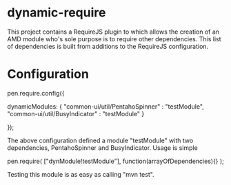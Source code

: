 dynamic-require
===============
This project contains a RequireJS plugin to which allows the creation of an AMD module who's sole purpose is to require other
dependencies. This list of dependencies is built from additions to the RequireJS configuration.


Configuration
===============
pen.require.config({
  
  dynamicModules: {
    "common-ui/util/PentahoSpinner" : "testModule",
    "common-ui/util/BusyIndicator" : "testModule"
  }
  
});

The above configuration defined a module "testModule" with two dependencies, PentahoSpinner and BusyIndicator. Usage is simple

  pen.require( ["dynModule!testModule"], function(arrayOfDependencies){} );

Testing this module is as easy as calling "mvn test".

